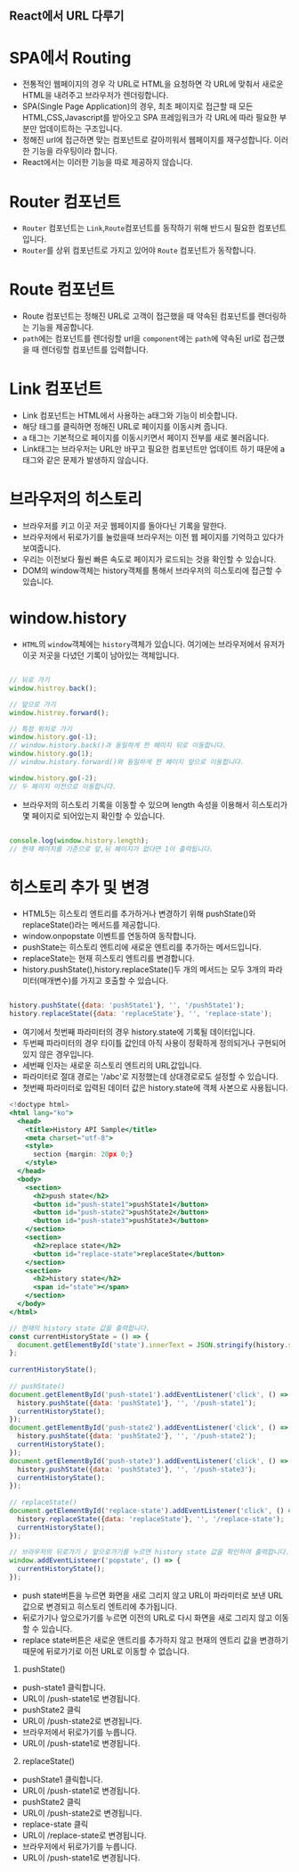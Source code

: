 ## React에서 URL 다루기
# SPA에서 Routing

- 전통적인 웹페이지의 경우 각 URL로 HTML을 요청하면 각 URL에 맞춰서 새로운 HTML을 내려주고 브라우저가 렌더링합니다.
- SPA(Single Page Application)의 경우, 최초 페이지로 접근할 때 모든 HTML,CSS,Javascript를 받아오고 SPA 프레임워크가 각 URL에 따라 필요한 부분만 업데이트하는 구조입니다.
- 정해진 url에 접근하면 맞는 컴포넌트로 갈아끼워서 웹페이지를 재구성합니다. 이러한 기능을 라우팅이라 합니다.
- React에서는 이러한 기능을 따로 제공하지 않습니다. 

# Router 컴포넌트

- `Router` 컴포넌트는 `Link`,`Route`컴포넌트를 동작하기 위해 반드시 필요한 컴포넌트입니다.
- `Router`를 상위 컴포넌트로 가지고 있어야 `Route` 컴포넌트가 동작합니다.

# Route 컴포넌트

- Route 컴포넌트는 정해진 URL로 고객이 접근했을 때 약속된 컴포넌트를 렌더링하는 기능을 제공합니다.
- `path`에는 컴포넌트를 렌더링할 url을 `component`에는 `path`에 약속된 url로 접근했을 때 렌더링할 컴포넌트를 입력합니다.

# Link 컴포넌트

- Link 컴포넌트는 HTML에서 사용하는 a태그와 기능이 비슷합니다.
- 해당 태그를 클릭하면 정해진 URL로 페이지를 이동시켜 줍니다.
- a 태그는 기본적으로 페이지를 이동시키면서 페이지 전부를 새로 불러옵니다.
- Link태그는 브라우저는 URL만 바꾸고 필요한 컴포넌트만 업데이트 하기 때문에 a태그와 같은 문제가 발생하지 않습니다.

# 브라우저의 히스토리

- 브라우저를 키고 이곳 저곳 웹페이지를 돌아다닌 기록을 말한다.
- 브라우저에서 뒤로가기를 눌렀을때 브라우저는 이전 웹 페이지를 기억하고 있다가 보여줍니다.
- 우리는 이전보다 훨씬 빠른 속도로 페이지가 로드되는 것을 확인할 수 있습니다.
- DOM의 window객체는 history객체를 통해서 브라우저의 히스토리에 접근할 수 있습니다.

# window.history

- `HTML`의 `window`객체에는 `history`객체가 있습니다. 여기에는 브라우저에서 유저가 이곳 저곳을 다녔던 기록이 남아있는 객체입니다.

```jsx

// 뒤로 가기
window.histroy.back();

// 앞으로 가기
window.histroy.forward();

// 특정 위치로 가기
window.history.go(-1);
// window.history.back()과 동일하게 한 페이지 뒤로 이동합니다.
window.history.go(1);
// window.history.forward()와 동일하게 한 페이지 앞으로 이동합니다.

window.history.go(-2);
// 두 페이지 이전으로 이동합니다.

```

- 브라우저의 히스토리 기록을 이동할 수 있으며 length 속성을 이용해서 히스토리가 몇 페이지로 되어있는지 확인할 수 있습니다.

```jsx

console.log(window.history.length);
// 현재 페이지를 기준으로 앞,뒤 페이지가 없다면 1이 출력됩니다.

```

# 히스토리 추가 및 변경

- HTML5는 히스토리 엔트리를 추가하거나 변경하기 위해 pushState()와 replaceState()라는 메서드를 제공합니다.
- window.onpopstate 이벤트를 연동하여 동작합니다.
- pushState는 히스토리 엔트리에 새로운 엔트리를 추가하는 메서드입니다.
- replaceState는 현재 히스토리 엔트리를 변경합니다.
- history.pushState(),history.replaceState()두 개의 메서드는 모두 3개의 파라미터(매개변수)를 가지고 호출할 수 있습니다.

```jsx

history.pushState({data: 'pushState1'}, '', '/pushState1');
history.replaceState({data: 'replaceState'}, '', 'replace-state');

```

- 여기에서 첫번째 파라미터의 경우 history.state에 기록될 데이터입니다.
- 두번째 파라미터의 경우 타이틀 값인데 아직 사용이 정확하게 정의되거나 구현되어있지 않은 경우입니다.
- 세번째 인자는 새로운 히스토리 엔트리의 URL값입니다.
- 파라미터로 절대 경로는 '/abc'로 지정했는데 상대경로로도 설정할 수 있습니다.
- 첫번째 파라미터로 입력된 데이터 값은 history.state에 객체 사본으로 사용됩니다.

```jsx
<!doctype html>
<html lang="ko">
  <head>
    <title>History API Sample</title>
    <meta charset="utf-8">
    <style>
      section {margin: 20px 0;}
    </style>
  </head>
  <body>
    <section>
      <h2>push state</h2>
      <button id="push-state1">pushState1</button>
      <button id="push-state2">pushState2</button>
      <button id="push-state3">pushState3</button>
    </section>
    <section>
      <h2>replace state</h2>
      <button id="replace-state">replaceState</button>
    </section>
    <section>
      <h2>history state</h2>
      <span id="state"></span>
    </section>
  </body>
</html>
```

```jsx
// 현재의 history state 값을 출력합니다.
const currentHistoryState = () => {
  document.getElementById('state').innerText = JSON.stringify(history.state);
};
 
currentHistoryState();
 
// pushState()
document.getElementById('push-state1').addEventListener('click', () => {
  history.pushState({data: 'pushState1'}, '', '/push-state1');
  currentHistoryState();
});
document.getElementById('push-state2').addEventListener('click', () => {
  history.pushState({data: 'pushState2'}, '', '/push-state2');
  currentHistoryState();
});
document.getElementById('push-state3').addEventListener('click', () => {
  history.pushState({data: 'pushState3'}, '', '/push-state3');
  currentHistoryState();
});
 
// replaceState()
document.getElementById('replace-state').addEventListener('click', () => {
  history.replaceState({data: 'replaceState'}, '', '/replace-state');
  currentHistoryState();
});
 
// 브라우저의 뒤로가기 / 앞으로가기를 누르면 history state 값을 확인하여 출력합니다.
window.addEventListener('popstate', () => {
  currentHistoryState();
});
```
- push state버튼을 누르면 화면을 새로 그리지 않고 URL이 파라미터로 보낸 URL값으로 변경되고 히스토리 엔트리에 추가됩니다.
- 뒤로가기나 앞으로가기를 누르면 이전의 URL로 다시 화면을 새로 그리지 않고 이동할 수 있습니다.
- replace state버튼은 새로운 앤트리를 추가하지 않고 현재의 엔트리 값을 변경하기 때문에 뒤로가기로 이전 URL로 이동할 수 없습니다.

1. pushState()
- push-state1 클릭합니다.
- URL이 /push-state1로 변경됩니다.
- pushState2 클릭
- URL이 /push-state2로 변경됩니다.
- 브라우저에서 뒤로가기를 누릅니다.
- URL이 /push-state1로 변경됩니다.

2. replaceState()
- pushState1 클릭합니다.
- URL이 /push-state1로 변경됩니다.
- pushState2 클릭
- URL이 /push-state2로 변경됩니다.
- replace-state 클릭
- URL이 /replace-state로 변경됩니다.
- 브라우저에서 뒤로가기를 누릅니다.
- URL이 /push-state1로 변경됩니다.

